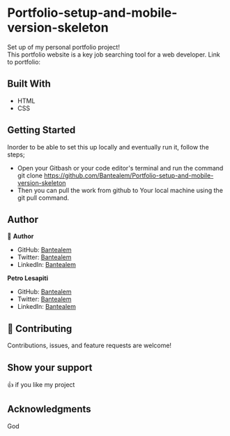 # Portfolio-setup-and-mobile-version-skeleton

Set up of my personal portfolio project!  <br>
This portfolio website is a key job searching tool for a web developer. 
Link to portfolio:


## Built With

- HTML
- CSS


## Getting Started
 Inorder to be able to set this up locally and eventually run it, follow the steps;
- Open your Gitbash or your code editor's terminal and run the command git clone https://github.com/Bantealem/Portfolio-setup-and-mobile-version-skeleton
- Then you can pull the work from github to Your local machine using the git pull command.



## Author

👤 **Author**

- GitHub: [Bantealem](https://github.com/Bantealem)
- Twitter: [Bantealem](https://twitter.com/BantealemG)
- LinkedIn: [Bantealem](https://www.linkedin.com/in/bantealem-geto-a301b9213/)

 **Petro Lesapiti**
- GitHub: [Bantealem](https://github.com/Bantealem)
- Twitter: [Bantealem](https://twitter.com/BantealemG)
- LinkedIn: [Bantealem](https://www.linkedin.com/in/bantealem-geto-a301b9213/)




## 🤝 Contributing

Contributions, issues, and feature requests are welcome!


## Show your support
 👍 if you like my project

## Acknowledgments

God
